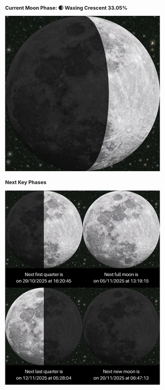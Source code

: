 ### Current Moon Phase: 🌒 Waxing Crescent 33.05%
![Moon Phase](moonphase.png)
### Next Key Phases
![Gallery](gallery.png)
